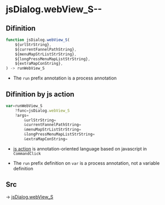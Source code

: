 # jsDialog.webView_S--

## Difinition

```js.js
function jsDialog.webView_S(
	${urlStrString},
	${currentFannelPathString},
	${menuMapStrListStrString},
	${longPressMenuMapListStrString},
	${extraMapConString},
) -> runWebView_S
```

- The `run` prefix annotation is a process annotation


## Difinition by js action

```js.js
var=runWebView_S
	?func=jsDialog.webView_S
	?args=
		&urlStrString=
		&currentFannelPathString=
		&menuMapStrListStrString=
		&longPressMenuMapListStrString=
		&extraMapConString=
```

- [js action](#) is annotation-oriented language based on javascript in `CommandClick`

- The `run` prefix definition on `var` is a process annotation, not a variable definition

## Src

-> [jsDialog.webView_S](https://github.com/puutaro/CommandClick/blob/master/app/src/main/java/com/puutaro/commandclick/fragment_lib/terminal_fragment/js_interface/dialog/JsDialog.kt#L329)


